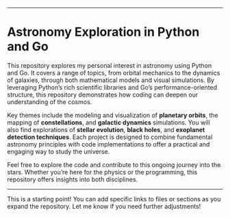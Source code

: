 
---

# Astronomy Exploration in Python and Go

This repository explores my personal interest in astronomy using Python and Go. It covers a range of topics, from orbital mechanics to the dynamics of galaxies, through both mathematical models and visual simulations. By leveraging Python’s rich scientific libraries and Go’s performance-oriented structure, this repository demonstrates how coding can deepen our understanding of the cosmos.

Key themes include the modeling and visualization of **planetary orbits**, the mapping of **constellations**, and **galactic dynamics** simulations. You will also find explorations of **stellar evolution**, **black holes**, and **exoplanet detection techniques**. Each project is designed to combine fundamental astronomy principles with code implementations to offer a practical and engaging way to study the universe.

Feel free to explore the code and contribute to this ongoing journey into the stars. Whether you’re here for the physics or the programming, this repository offers insights into both disciplines.

---

This is a starting point! You can add specific links to files or sections as you expand the repository. Let me know if you need further adjustments!